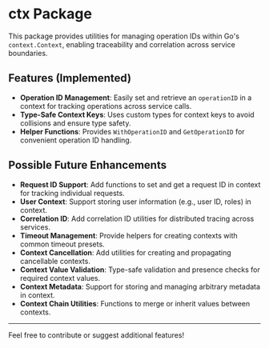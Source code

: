 # ctx Package

This package provides utilities for managing operation IDs within Go's `context.Context`, enabling traceability and correlation across service boundaries.

## Features (Implemented)

- **Operation ID Management**: Easily set and retrieve an `operationID` in a context for tracking operations across service calls.
- **Type-Safe Context Keys**: Uses custom types for context keys to avoid collisions and ensure type safety.
- **Helper Functions**: Provides `WithOperationID` and `GetOperationID` for convenient operation ID handling.

## Possible Future Enhancements

- **Request ID Support**: Add functions to set and get a request ID in context for tracking individual requests.
- **User Context**: Support storing user information (e.g., user ID, roles) in context.
- **Correlation ID**: Add correlation ID utilities for distributed tracing across services.
- **Timeout Management**: Provide helpers for creating contexts with common timeout presets.
- **Context Cancellation**: Add utilities for creating and propagating cancellable contexts.
- **Context Value Validation**: Type-safe validation and presence checks for required context values.
- **Context Metadata**: Support for storing and managing arbitrary metadata in context.
- **Context Chain Utilities**: Functions to merge or inherit values between contexts.

---

Feel free to contribute or suggest additional features!
